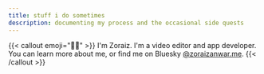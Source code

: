 ```yaml
---
title: stuff i do sometimes
description: documenting my process and the occasional side quests
---
```



{{< callout emoji="👋🏽" >}}
  I'm Zoraiz. I'm a video editor and app developer. You can learn more about me, or find me on Bluesky [@zoraizanwar.me](https://bsky.app/profile/zoraizanwar.me).
{{< /callout >}}
